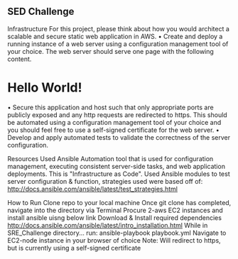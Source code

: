 ## SED Challenge
Infrastructure
  For this project, please think about how you would architect a scalable and secure static web
  application in AWS.
    • Create and deploy a running instance of a web server using a configuration management
    tool of your choice. The web server should serve one page with the following content.
    <html>
    <head>
    <title>Hello World</title>
    </head>
    <body>
    <h1>Hello World!</h1>
    </body>
    </html>
    • Secure this application and host such that only appropriate ports are publicly exposed and
    any http requests are redirected to https. This should be automated using a configuration
    management tool of your choice and you should feel free to use a self-signed certificate for
    the web server.
    • Develop and apply automated tests to validate the correctness of the server configuration.
  
Resources Used
  Ansible
  Automation tool that is used for configuration management, executing consistent server-side tasks, and web application deployments. This   is "Infrastructure as Code".
  Used Ansible modules to test server configuration & function, strategies used were based off of:        http://docs.ansible.com/ansible/latest/test_strategies.html

How to Run
  Clone repo to your local machine
  Once git clone has completed, navigate into the directory via Terminal
  Procure 2-aws EC2 instances and install ansible uisng below link
  Download & Install required dependencies
    http://docs.ansible.com/ansible/latest/intro_installation.html
  While in SRE_Challenge directory... run: ansible-playbook playbook.yml
  Navigate to EC2-node instance in your browser of choice
  Note: Will redirect to https, but is currently using a self-signed certificate
